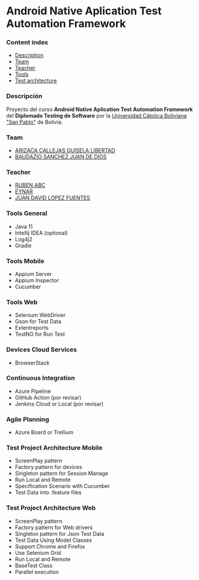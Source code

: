 # Android Native Aplication  Test Automation Framework
### Content index
- [Description](#descripcion)
- [Team](#integrantes)
- [Teacher](#teacher)
- [Tools](#tools)
- [Test architecture](#test-architecture)

### Descripción
Proyecto del curso **Android Native Aplication  Test Automation Framework** del **Diplomado Testing de Software**
por la [Universidad Cátolica Boliviana "San Pablo"](https://lpz.ucb.edu.bo/) de Bolivia.

### Team
  - [ARIZACA CALLEJAS GUISELA LIBERTAD](https://www.linkedin.com/in/guisela-arizaca/)
  - [BAUDAZIO SANCHEZ JUAN DE DIOS](https://www.linkedin.com/in/juandediosbaudaziosanchez/)

### Teacher
  - [RUBEN ABC ](https://www.linkedin.com/in/juan-david-lopez/)
  - [EYNAR ](https://www.linkedin.com/in/juan-david-lopez/)
  - [JUAN DAVID LOPEZ FUENTES](https://www.linkedin.com/in/juan-david-lopez/)  

### Tools General
  - Java 11
  - Intellij IDEA (optional)
  - Log4j2
  - Gradle

### Tools Mobile
  - Appium Server
  - Appium Inspector
  - Cucumber

### Tools Web
  - Selenium WebDriver
  - Gson for Test Data
  - Extentreports
  - TestNG for Run Test
  
### Devices Cloud Services
  - BrowserStack

### Continuous Integration
  - Azure Pipeline 
  - GitHub Action (por revisar)
  - Jenkins Cloud or Local (por revisar)

### Agile Planning 
  - Azure Board or Trellium

### Test Project Architecture Mobile
  - ScreenPlay pattern
  - Factory pattern for devices
  - Singleton pattern for Session Manage
  - Run Local and Remote
  - Specification Scenario with Cucumber 
  - Test Data into .feature files 

### Test Project Architecture Web
  - ScreenPlay pattern
  - Factory pattern for Web drivers
  - Singleton pattern for Json Test Data
  - Test Data Using Model Classes
  - Support Chrome and Firefox
  - Use Selenium Grid
  - Run Local and Remote
  - BaseTest Class
  - Parallel execution
  